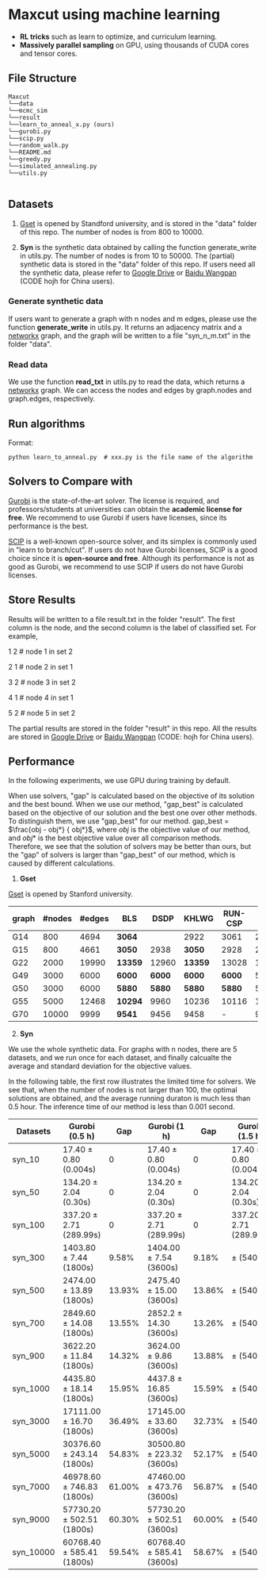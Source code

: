 # Maxcut using machine learning

- **RL tricks** such as learn to optimize, and curriculum learning.
- **Massively parallel sampling** on GPU, using thousands of CUDA cores and tensor cores.

## File Structure

```
Maxcut
└──data
└──mcmc_sim
└──result
└──learn_to_anneal_x.py (ours)
└──gurobi.py
└──scip.py
└──random_walk.py
└──README.md
└──greedy.py
└──simulated_annealing.py
└──utils.py


```

## Datasets
 
1) [Gset](https://web.stanford.edu/~yyye/yyye/Gset/) is opened by Standford university, and is stored in the "data" folder of this repo. The number of nodes is from 800 to 10000. 
  
2) __Syn__ is the synthetic data obtained by calling the function generate_write in utils.py. The number of nodes is from 10 to 50000. The (partial) synthetic data is stored in the "data" folder of this repo. If users need all the synthetic data, please refer to [Google Drive](https://drive.google.com/drive/folders/1gkpndZPj09ew-s9IvrWEZvvCFDWzd7vL?usp=sharing) or [Baidu Wangpan](https://pan.baidu.com/s/11ljW8aS2IKE9fDzjSm5xVQ) (CODE hojh for China users). 
  

### Generate synthetic data

If users want to generate a graph with n nodes and m edges, please use the function __generate_write__ in utils.py. It returns an adjacency matrix and a [networkx](https://networkx.org/documentation/stable/reference/introduction.html) graph, and the graph will be written to a file "syn_n_m.txt" in the folder "data". 

### Read data

We use the function __read_txt__ in utils.py to read the data, which returns a [networkx](https://networkx.org/documentation/stable/reference/introduction.html) graph. We can access the nodes and edges by graph.nodes and graph.edges, respectively. 


## Run algorithms

Format:
```
python learn_to_anneal.py  # xxx.py is the file name of the algorithm
```

## Solvers to Compare with

[Gurobi](https://www.gurobi.com/) is the state-of-the-art solver. The license is required, and professors/students at universities can obtain the __academic license for free__. We recommend to use Gurobi if users have licenses, since its performance is the best.

[SCIP](https://www.scipopt.org/index.php#welcome) is a well-known open-source solver, and its simplex is commonly used in "learn to branch/cut". If users do not have Gurobi licenses, SCIP is a good choice since it is __open-source and free__. Although its performance is not as good as Gurobi, we recommend to use SCIP if users do not have Gurobi licenses. 

## Store Results 

Results will be written to a file result.txt in the folder "result". The first column is the node, and the second column is the label of classified set. For example, 

1 2  # node 1 in set 2

2 1  # node 2 in set 1

3 2  # node 3 in set 2

4 1  # node 4 in set 1

5 2  # node 5 in set 2

The partial results are stored in the folder "result" in this repo. All the results are stored in [Google Drive](https://drive.google.com/drive/folders/1gkpndZPj09ew-s9IvrWEZvvCFDWzd7vL?usp=sharing) or [Baidu Wangpan](https://pan.baidu.com/s/11ljW8aS2IKE9fDzjSm5xVQ) (CODE: hojh for China users).  

## Performance
In the following experiments, we use GPU during training by default. 

When use solvers, "gap" is calculated based on the objective of its solution and the best bound. When we use our method, "gap_best" is calculated based on the objective of our solution and the best one over other methods. To distinguish them, we use "gap_best" for our method. gap_best = $\frac{obj - obj*} { obj*}$, where $obj$ is the objective value of our method, and $obj*$ is the best objective value over all comparison methods. Therefore, we see that the solution of solvers may be better than ours, but the "gap" of solvers is larger than "gap_best" of our method, which is caused by different calculations.

1) __Gset__

[Gset](https://web.stanford.edu/~yyye/yyye/Gset/) is opened by Stanford university. 

| graph | #nodes| #edges | BLS | DSDP | KHLWG | RUN-CSP | PI-GNN | Gurobi (0.5 h) | Gap | Gurobi (1 h) |Gap | Gurobi (10 h) |Gap | Ours | Gap_best | 
|---|----------|----|---|-----|-----|--------|----------|------| ---| ---| ----|----| ---| ----|----|
|G14 | 800 | 4694 | __3064__| | 2922 | 3061 | 2943  |3034 | 4.15%|3042| 3.61\%|3046|3.22\%| 3029 | 1.14\%|
|G15 | 800 | 4661 | __3050__ | 2938 | __3050__ | 2928 | 2990  | 3016| 4.31%|3033|3.33\%| 3034| 3.07\%| 2995 | 1.80\% | 
|G22 | 2000 | 19990 |__13359__ | 12960 | __13359__ | 13028 | 13181  |13062 |37.90%|13129| 28.94\%|13159| 21.83\%| 13167 |  1.44\% | 
|G49 | 3000 | 6000 | __6000__ | __6000__ | __6000__ | __6000__ | 5918  |__6000__ |0|__6000__ |0| __6000__ |0 | 5790|  3.50\% | 
|G50 | 3000 | 6000 | __5880__ | __5880__ | __5880__ | __5880__ | 5820  |__5880__|0|__5880__|0| __5880__|0 | 5720|  2.72\% | 
|G55 | 5000 | 12468 | __10294__ | 9960 | 10236 | 10116 | 10138  | 10103 | 15.39\%|10103| 11.92\%|10103 | 10.69\%  |10017 |  2.69\% | 
|G70 | 10000 | 9999 |__9541__ | 9456 | 9458 | - | 9421  | 9489 | 2.41\% |9490|2.26\%| 9580| 0.96\% |9358 | 1.92\% | 

2) __Syn__ 

We use the whole synthetic data. For graphs with n nodes, there are 5 datasets, and we run once for each dataset, and finally calcualte the average and standard deviation for the objective values. 

In the following table, the first row illustrates the limited time for solvers. We see that, when the number of nodes is not larger than 100, the optimal solutions are obtained, and the average running duraton is much less than 0.5 hour. The inference time of our method is less than 0.001 second.
 
|Datasets |Gurobi (0.5 h)| Gap |Gurobi (1 h) | Gap |Gurobi (1.5 h) |Gap |Ours|Gap_best |
|-------|------|----| ---- |------|----| ---- |---- |--|
|syn_10   | 17.40 $\pm$ 0.80 (0.004s) | 0| 17.40 $\pm$ 0.80 (0.004s)| 0 | 17.40 $\pm$ 0.80 (0.004s)| 0| $\pm$  | |  
|syn_50   | 134.20 $\pm$ 2.04 (0.30s)  | 0| 134.20 $\pm$ 2.04 (0.30s)| 0  | 134.20 $\pm$ 2.04 (0.30s)| 0|  $\pm$   |  |  
|syn_100  |  337.20 $\pm$ 2.71 (289.99s) |0 | 337.20 $\pm$ 2.71 (289.99s)| 0 | 337.20 $\pm$ 2.71 (289.99s)| 0|  $\pm$ |   |  
|syn_300   | 1403.80 $\pm$ 7.44 (1800s)  | 9.58\%| 1404.00 $\pm$ 7.54 (3600s) | 9.18\%  | $\pm$ (5400s)| \%|   $\pm$   |  |  
|syn_500   |  2474.00 $\pm$ 13.89 (1800s)  | 13.93\%| 2475.40 $\pm$ 15.00 (3600s)| 13.86\%  | $\pm$ (5400s)| \%|   $\pm$   |  |  
|syn_700   |  2849.60 $\pm$ 14.08 (1800s)  | 13.55\%| 2852.2 $\pm$ 14.30 (3600s) | 13.26\%  | $\pm$ (5400s)| \%|   $\pm$   |  |  
|syn_900   |  3622.20 $\pm$ 11.84 (1800s)  | 14.32\% | 3624.00 $\pm$ 9.86 (3600s) | 13.88\%   | $\pm$ (5400s)| \%|   $\pm$   |  |  
|syn_1000  |  4435.80 $\pm$ 18.14 (1800s)  | 15.95%| 4437.8 $\pm$ 16.85 (3600s) |  15.59\%   | $\pm$ (5400s)| \%|   $\pm$   |  |  
|syn_3000  |  17111.00 $\pm$ 16.70 (1800s)  | 36.49\% | 17145.00 $\pm$ 33.60 (3600s) | 32.73\%  | $\pm$ (5400s)| \%|   $\pm$   |  |  
|syn_5000  |  30376.60 $\pm$ 243.14 (1800s)  | 54.83\% | 30500.80 $\pm$ 223.32 (3600s) | 52.17\%  | $\pm$ (5400s)| \%|   $\pm$   |  |  
|syn_7000  |  46978.60 $\pm$ 746.83 (1800s)  | 61.00\% | 47460.00 $\pm$ 473.76 (3600s) |  56.87\%  | $\pm$ (5400s)| \%|   $\pm$   |  |  
|syn_9000  |  57730.20 $\pm$ 502.51 (1800s)  | 60.30\% | 57730.20 $\pm$ 502.51 (3600s) | 60.00\%  | $\pm$ (5400s)| \%|   $\pm$   |  |  
|syn_10000 |  60768.40 $\pm$ 585.41 (1800s)  | 59.54\% | 60768.40 $\pm$ 585.41 (3600s) |  58.67\%  | $\pm$ (5400s)| \%|   $\pm$   |  |  


